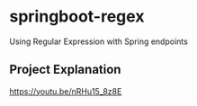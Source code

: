 # springboot-regex
 Using Regular Expression with Spring endpoints
 
 ## Project Explanation
 
 https://youtu.be/nRHu15_8z8E

